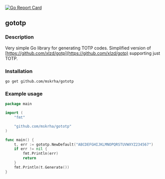 [![Go Report Card](https://goreportcard.com/badge/github.com/mskrha/gototp)](https://goreportcard.com/report/github.com/mskrha/gototp)

## gototp

### Description
Very simple Go library for generating TOTP codes. Simplified version of [https://github.com/xlzd/gotp](https://github.com/xlzd/gotp) supporting just TOTP.

### Installation
`go get github.com/mskrha/gototp`

### Example usage
```go
package main

import (
	"fmt"

	"github.com/mskrha/gototp"
)

func main() {
	t, err := gototp.NewDefault("ABCDEFGHIJKLMNOPQRSTUVWXYZ234567")
	if err != nil {
		fmt.Println(err)
		return
	}
	fmt.Println(t.Generate())
}
```

